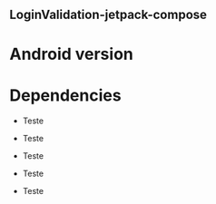 ## LoginValidation-jetpack-compose

# Android version

# Dependencies

+ Teste

+ Teste

+ Teste

+ Teste

+ Teste


